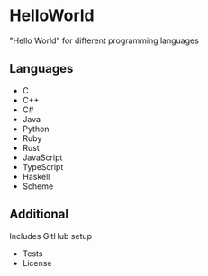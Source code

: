# HelloWorld
"Hello World" for different programming languages

## Languages
- C
- C++
- C#
- Java
- Python
- Ruby
- Rust
- JavaScript
- TypeScript
- Haskell
- Scheme

## Additional
Includes GitHub setup
- Tests
- License
